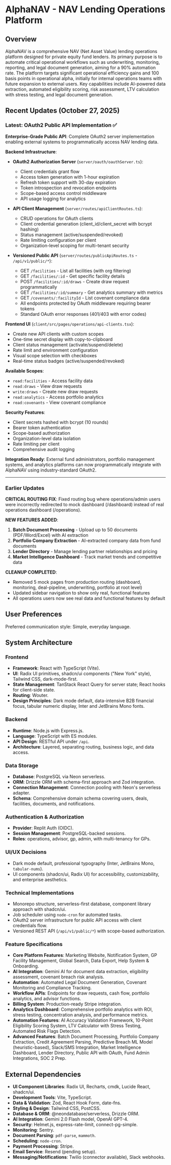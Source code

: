 # AlphaNAV - NAV Lending Operations Platform

## Overview
AlphaNAV is a comprehensive NAV (Net Asset Value) lending operations platform designed for private equity fund lenders. Its primary purpose is to automate critical operational workflows such as underwriting, monitoring, reporting, and legal document generation, aiming for a 90% automation rate. The platform targets significant operational efficiency gains and 100 basis points in operational alpha, initially for internal operations teams with future expansion to external users. Key capabilities include AI-powered data extraction, automated eligibility scoring, risk assessment, LTV calculation with stress testing, and legal document generation.

## Recent Updates (October 27, 2025)

### Latest: OAuth2 Public API Implementation ✅
**Enterprise-Grade Public API**: Complete OAuth2 server implementation enabling external systems to programmatically access NAV lending data.

**Backend Infrastructure**:
- **OAuth2 Authorization Server** (`server/oauth/oauthServer.ts`):
  - Client credentials grant flow
  - Access token generation with 1-hour expiration
  - Refresh token support with 30-day expiration
  - Token introspection and revocation endpoints
  - Scope-based access control middleware
  - API usage logging for analytics
  
- **API Client Management** (`server/routes/apiClientRoutes.ts`):
  - CRUD operations for OAuth clients
  - Client credential generation (client_id/client_secret with bcrypt hashing)
  - Status management (active/suspended/revoked)
  - Rate limiting configuration per client
  - Organization-level scoping for multi-tenant security
  
- **Versioned Public API** (`server/routes/publicApiRoutes.ts` - `/api/v1/public/*`):
  - GET `/facilities` - List all facilities (with org filtering)
  - GET `/facilities/:id` - Get specific facility details
  - POST `/facilities/:id/draws` - Create draw request programmatically
  - GET `/facilities/:id/summary` - Get analytics summary with metrics
  - GET `/covenants/:facilityId` - List covenant compliance data
  - All endpoints protected by OAuth middleware requiring bearer tokens
  - Standard OAuth error responses (401/403 with error codes)

**Frontend UI** (`client/src/pages/operations/api-clients.tsx`):
- Create new API clients with custom scopes
- One-time secret display with copy-to-clipboard
- Client status management (activate/suspend/delete)
- Rate limit and environment configuration
- Visual scope selection with checkboxes
- Real-time status badges (active/suspended/revoked)

**Available Scopes**:
- `read:facilities` - Access facility data
- `read:draws` - View draw requests
- `write:draws` - Create new draw requests
- `read:analytics` - Access portfolio analytics
- `read:covenants` - View covenant compliance

**Security Features**:
- Client secrets hashed with bcrypt (10 rounds)
- Bearer token authentication
- Scope-based authorization
- Organization-level data isolation
- Rate limiting per client
- Comprehensive audit logging

**Integration Ready**: External fund administrators, portfolio management systems, and analytics platforms can now programmatically integrate with AlphaNAV using industry-standard OAuth2.

---

### Earlier Updates

**CRITICAL ROUTING FIX**: Fixed routing bug where operations/admin users were incorrectly redirected to mock dashboard (/dashboard) instead of real operations dashboard (/operations).

**NEW FEATURES ADDED**:
1. **Batch Document Processing** - Upload up to 50 documents (PDF/Word/Excel) with AI extraction
2. **Portfolio Company Extraction** - AI-extracted company data from fund documents
3. **Lender Directory** - Manage lending partner relationships and pricing
4. **Market Intelligence Dashboard** - Track market trends and competitive data

**CLEANUP COMPLETED**:
- Removed 5 mock pages from production routing (dashboard, monitoring, deal-pipeline, underwriting, portfolio at root level)
- Updated sidebar navigation to show only real, functional features
- All operations users now see real data and functional features by default

## User Preferences
Preferred communication style: Simple, everyday language.

## System Architecture

### Frontend
- **Framework**: React with TypeScript (Vite).
- **UI**: Radix UI primitives, shadcn/ui components ("New York" style), Tailwind CSS, dark-mode-first.
- **State Management**: TanStack React Query for server state; React hooks for client-side state.
- **Routing**: Wouter.
- **Design Principles**: Dark mode default, data-intensive B2B financial focus, tabular numeric display, Inter and JetBrains Mono fonts.

### Backend
- **Runtime**: Node.js with Express.js.
- **Language**: TypeScript with ES modules.
- **API Design**: RESTful API under `/api`.
- **Architecture**: Layered, separating routing, business logic, and data access.

### Data Storage
- **Database**: PostgreSQL via Neon serverless.
- **ORM**: Drizzle ORM with schema-first approach and Zod integration.
- **Connection Management**: Connection pooling with Neon's serverless adapter.
- **Schema**: Comprehensive domain schema covering users, deals, facilities, documents, and notifications.

### Authentication & Authorization
- **Provider**: Replit Auth (OIDC).
- **Session Management**: PostgreSQL-backed sessions.
- **Roles**: operations, advisor, gp, admin, with multi-tenancy for GPs.

### UI/UX Decisions
- Dark mode default, professional typography (Inter, JetBrains Mono, `tabular-nums`).
- UI components (shadcn/ui, Radix UI) for accessibility, customizability, and enterprise aesthetics.

### Technical Implementations
- Monorepo structure, serverless-first database, component library approach with shadcn/ui.
- Job scheduler using `node-cron` for automated tasks.
- OAuth2 server infrastructure for public API access with client credentials flow.
- Versioned REST API (`/api/v1/public/*`) with scope-based authorization.

### Feature Specifications
- **Core Platform Features**: Marketing Website, Notification System, GP Facility Management, Global Search, Data Export, Help System & Onboarding.
- **AI Integration**: Gemini AI for document data extraction, eligibility assessment, covenant breach risk analysis.
- **Automation**: Automated Legal Document Generation, Covenant Monitoring and Compliance Tracking.
- **Workflow APIs**: Endpoints for draw requests, cash flow, portfolio analytics, and advisor functions.
- **Billing System**: Production-ready Stripe integration.
- **Analytics Dashboard**: Comprehensive portfolio analytics with ROI, stress testing, concentration analysis, and performance metrics.
- **Automation Features**: AI Accuracy Validation Framework, 10-Point Eligibility Scoring System, LTV Calculator with Stress Testing, Automated Risk Flags Detection.
- **Advanced Features**: Batch Document Processing, Portfolio Company Extraction, Credit Agreement Parsing, Predictive Breach ML Model (heuristic-based), Slack/SMS Integration, Market Intelligence Dashboard, Lender Directory, Public API with OAuth, Fund Admin Integrations, SOC 2 Prep.

## External Dependencies

- **UI Component Libraries**: Radix UI, Recharts, cmdk, Lucide React, shadcn/ui.
- **Development Tools**: Vite, TypeScript.
- **Data & Validation**: Zod, React Hook Form, date-fns.
- **Styling & Design**: Tailwind CSS, PostCSS.
- **Database & ORM**: @neondatabase/serverless, Drizzle ORM.
- **AI Integration**: Gemini 2.0 Flash model, OpenAI GPT-4.
- **Security**: Helmet.js, express-rate-limit, connect-pg-simple.
- **Monitoring**: Sentry.
- **Document Parsing**: `pdf-parse`, `mammoth`.
- **Scheduling**: `node-cron`.
- **Payment Processing**: Stripe.
- **Email Service**: Resend (pending setup).
- **Messaging/Notifications**: Twilio (connector available), Slack webhooks.